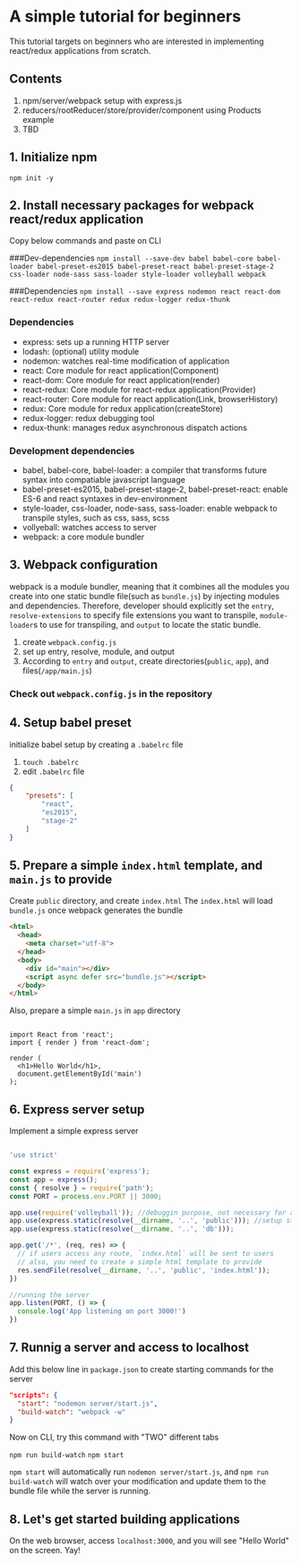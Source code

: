 # A simple tutorial for beginners

This tutorial targets on beginners who are interested in implementing react/redux applications from scratch.


## Contents
1. npm/server/webpack setup with express.js
2. reducers/rootReducer/store/provider/component using Products example
3. TBD


## 1. Initialize npm
`npm init -y`


## 2. Install necessary packages for webpack react/redux application
Copy below commands and paste on CLI

###Dev-dependencies
`npm install --save-dev babel babel-core babel-loader babel-preset-es2015 babel-preset-react babel-preset-stage-2 css-loader node-sass sass-loader style-loader volleyball webpack`

###Dependencies
`npm install --save express nodemon react react-dom react-redux react-router redux redux-logger redux-thunk`

### Dependencies
* express: sets up a running HTTP server
* lodash: (optional) utility module
* nodemon: watches real-time modification of application
* react: Core module for react application(Component)
* react-dom: Core module for react application(render)
* react-redux: Core module for react-redux application(Provider)
* react-router: Core module for react application(Link, browserHistory)
* redux: Core module for redux application(createStore)
* redux-logger: redux debugging tool
* redux-thunk: manages redux asynchronous dispatch actions


### Development dependencies
* babel, babel-core, babel-loader: a compiler that transforms future syntax into compatiable javascript language
* babel-preset-es2015, babel-preset-stage-2, babel-preset-react: enable ES-6 and react syntaxes in dev-environment
* style-loader, css-loader, node-sass, sass-loader: enable webpack to transpile styles, such as css, sass, scss
* vollyeball: watches access to server
* webpack: a core module bundler


## 3. Webpack configuration
webpack is a module bundler, meaning that it combines all the modules you create into one static bundle file(such as `bundle.js`) by injecting modules and dependencies. Therefore, developer should explicitly set the `entry`, `resolve-extensions` to specify file extensions you want to transpile, `module-loader`s to use for transpiling, and `output` to locate the static bundle.

1. create `webpack.config.js`
2. set up entry, resolve, module, and output
3. According to `entry` and `output`, create directories(`public`, `app`), and files(`/app/main.js`)<br/>

### Check out `webpack.config.js` in the repository



## 4. Setup babel preset
initialize babel setup by creating a `.babelrc` file

1. `touch .babelrc`
2. edit `.babelrc` file
```JSON
{
    "presets": [
        "react",
        "es2015",
        "stage-2"
    ]
}
```

## 5. Prepare a simple `index.html` template, and `main.js` to provide
Create `public` directory, and create `index.html`
The `index.html` will load `bundle.js` once webpack generates the bundle

```html
<html>
  <head>
    <meta charset="utf-8">
  </head>
  <body>
    <div id="main"></div>
    <script async defer src="bundle.js"></script>
  </body>
</html>
```

Also, prepare a simple `main.js` in `app` directory
```JSX

import React from 'react';
import { render } from 'react-dom';

render (
  <h1>Hello World</h1>,
  document.getElementById('main')
);

```

## 6. Express server setup
Implement a simple express server

```javascript

'use strict'

const express = require('express');
const app = express();
const { resolve } = require('path');
const PORT = process.env.PORT || 3000;

app.use(require('volleyball')); //debuggin purpose, not necessary for a production setting
app.use(express.static(resolve(__dirname, '..', 'public'))); //setup static directories
app.use(express.static(resolve(__dirname, '..', 'db')));

app.get('/*', (req, res) => {
  // if users access any route, `index.html` will be sent to users
  // also, you need to create a simple html template to provide
  res.sendFile(resolve(__dirname, '..', 'public', 'index.html'));
})

//running the server
app.listen(PORT, () => {
  console.log('App listening on port 3000!')
})
```

## 7. Runnig a server and access to localhost
Add this below line in `package.json` to create starting commands for the server

```JSON
"scripts": {
  "start": "nodemon server/start.js",
  "build-watch": "webpack -w"
}
```

Now on CLI, try this command with "TWO" different tabs

`npm run build-watch`
`npm start`

`npm start` will automatically run `nodemon server/start.js`, and `npm run build-watch` will watch over your modification and update them to the bundle file while the server is running.


## 8. Let's get started building applications
On the web browser, access `localhost:3000`, and you will see "Hello World" on the screen. Yay!





